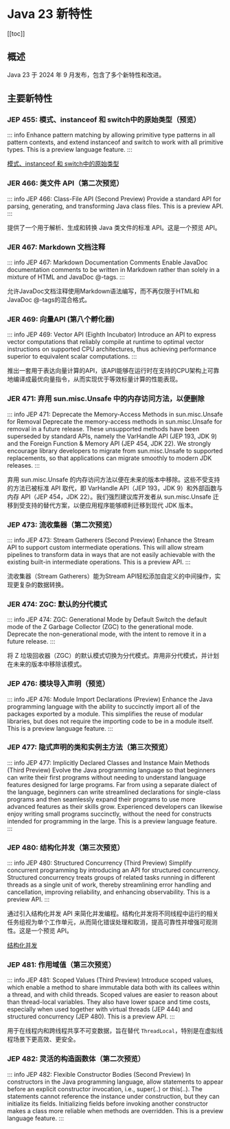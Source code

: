 # Java 23 新特性

[[toc]]

## 概述
Java 23 于 2024 年 9 月发布，包含了多个新特性和改进。

## 主要新特性

### JEP 455: 模式、instanceof 和 switch中的原始类型（预览）

::: info
Enhance pattern matching by allowing primitive type patterns in all pattern contexts, and extend instanceof and switch to work with all primitive types. This is a preview language feature.
:::

<!-- @include: ./primitive-types-in-patterns-instanceof-and-switch-intro.md -->

[模式、instanceof 和 switch中的原始类型](./primitive-types-in-patterns-instanceof-and-switch.md)

### JER 466: 类文件 API（第二次预览）

::: info JEP 466: Class-File API (Second Preview)
Provide a standard API for parsing, generating, and transforming Java class files. This is a preview API.
:::

提供了一个用于解析、生成和转换 Java 类文件的标准 API。这是一个预览 API。


### JER 467: Markdown 文档注释

::: info JEP 467: Markdown Documentation Comments
Enable JavaDoc documentation comments to be written in Markdown rather than solely in a mixture of HTML and JavaDoc @-tags.
:::

允许JavaDoc文档注释使用Markdown语法编写，而不再仅限于HTML和JavaDoc @-tags的混合格式。

### JER 469: 向量API (第八个孵化器)
::: info JEP 469: Vector API (Eighth Incubator)
Introduce an API to express vector computations that reliably compile at runtime to optimal vector instructions on supported CPU architectures, thus achieving performance superior to equivalent scalar computations.
:::

推出一套用于表达向量计算的API，该API能够在运行时在支持的CPU架构上可靠地编译成最优向量指令，从而实现优于等效标量计算的性能表现。

### JER 471: 弃用 sun.misc.Unsafe 中的内存访问方法，以便删除

::: info JEP 471: Deprecate the Memory-Access Methods in sun.misc.Unsafe for Removal
Deprecate the memory-access methods in sun.misc.Unsafe for removal in a future release. These unsupported methods have been superseded by standard APIs, namely the VarHandle API (JEP 193, JDK 9) and the Foreign Function & Memory API (JEP 454, JDK 22). We strongly encourage library developers to migrate from sun.misc.Unsafe to supported replacements, so that applications can migrate smoothly to modern JDK releases.
:::

弃用 sun.misc.Unsafe 的内存访问方法以便在未来的版本中移除。这些不受支持的方法已被标准 API 取代，即 VarHandle API（JEP 193，JDK 9）和外部函数与内存 API（JEP 454，JDK 22）。我们强烈建议库开发者从 sun.misc.Unsafe 迁移到受支持的替代方案，以便应用程序能够顺利迁移到现代 JDK 版本。

### JEP 473: 流收集器（第二次预览）

::: info JEP 473: Stream Gatherers (Second Preview)
Enhance the Stream API to support custom intermediate operations. This will allow stream pipelines to transform data in ways that are not easily achievable with the existing built-in intermediate operations. This is a preview API.
:::

流收集器（Stream Gatherers）能为Stream API轻松添加自定义的中间操作，实现更复杂的数据转换。

### JER 474: ZGC: 默认的分代模式

::: info JEP 474: ZGC: Generational Mode by Default
Switch the default mode of the Z Garbage Collector (ZGC) to the generational mode. Deprecate the non-generational mode, with the intent to remove it in a future release.
:::

将 Z 垃圾回收器（ZGC）的默认模式切换为分代模式。弃用非分代模式，并计划在未来的版本中移除该模式。

### JEP 476: 模块导入声明（预览）

::: info JEP 476: Module Import Declarations (Preview)
Enhance the Java programming language with the ability to succinctly import all of the packages exported by a module. This simplifies the reuse of modular libraries, but does not require the importing code to be in a module itself. This is a preview language feature.
:::

<!-- @include: ./module-Import-declarations-intro.md -->

### JEP 477: 隐式声明的类和实例主方法（第三次预览）

::: info JEP 477: Implicitly Declared Classes and Instance Main Methods (Third Preview)
Evolve the Java programming language so that beginners can write their first programs without needing to understand language features designed for large programs. Far from using a separate dialect of the language, beginners can write streamlined declarations for single-class programs and then seamlessly expand their programs to use more advanced features as their skills grow. Experienced developers can likewise enjoy writing small programs succinctly, without the need for constructs intended for programming in the large. This is a preview language feature.
:::

<!-- @include: ./jer-445-463-477-495-512-intro.md -->

### JEP 480: 结构化并发（第三次预览）

::: info JEP 480: Structured Concurrency (Third Preview)
Simplify concurrent programming by introducing an API for structured concurrency. Structured concurrency treats groups of related tasks running in different threads as a single unit of work, thereby streamlining error handling and cancellation, improving reliability, and enhancing observability. This is a preview API.
:::

通过引入结构化并发 API 来简化并发编程。结构化并发将不同线程中运行的相关任务组视为单个工作单元，从而简化错误处理和取消，提高可靠性并增强可观测性。这是一个预览 API。

[结构化并发](./structured-concurrency-guide.md)

### JEP 481: 作用域值（第三次预览）

::: info JEP 481: Scoped Values (Third Preview)
Introduce scoped values, which enable a method to share immutable data both with its callees within a thread, and with child threads. Scoped values are easier to reason about than thread-local variables. They also have lower space and time costs, especially when used together with virtual threads (JEP 444) and structured concurrency (JEP 480). This is a preview API.
:::

用于在线程内和跨线程共享不可变数据，旨在替代 `ThreadLocal`，特别是在虚拟线程场景下更高效、更安全。

### JEP 482: 灵活的构造函数体（第二次预览）

::: info JEP 482: Flexible Constructor Bodies (Second Preview)
In constructors in the Java programming language, allow statements to appear before an explicit constructor invocation, i.e., super(..) or this(..). The statements cannot reference the instance under construction, but they can initialize its fields. Initializing fields before invoking another constructor makes a class more reliable when methods are overridden. This is a preview language feature.
:::

<!-- @include:./flexible-constructor-bodies-intro.md -->